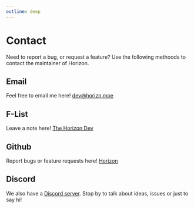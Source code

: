 ```yaml
---
outline: deep
---
```


# Contact

Need to report a bug, or request a feature? Use the following methoods to contact the maintainer of Horizon.

## Email

Feel free to email me here!
[dev@horizn.moe](mailto:dev@horizn.moe)

## F-List

Leave a note here!
[The Horizon Dev](https://www.f-list.net/c/the%20horizon%20dev/)

## Github

Report bugs or feature requests here!
[Horizon](https://github.com/Fchat-Horizon/Horizon/issues)

## Discord

We also have a [Discord server](https://discord.gg/JYuxqNVNtP). Stop by to talk about ideas, issues or just to say hi!
